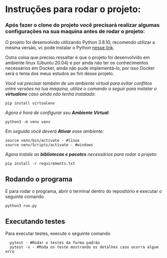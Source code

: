# Instruções para rodar o projeto:
### Após fazer o clone do projeto você precisará realizar algumas configurações na sua maquina antes de rodar o projeto:

O projeto foi desenvolvido utilizando Python 3.8.10, recomendo utilizar a mesma versão,
vc pode instalar o Python [nesse link](https://www.python.org/downloads/).

Outra coisa que preciso ressaltar é que o projeto foi desenvolvido em ambiente linux (Ubuntu 20.04) e por ainda não ter os conhecimentos necessários em Docker, ainda não pude implementá-lo, por isso Docker será o tema dos meus estudos ao fim desse projeto.

*Você vai precisar também de um ambiente virtual para evitar conflitos entre versões na tua maquina, utilize o comando a seguir para instalar o **virtualenv** caso ainda não tenha instalado*:
```
pip install virtualenv
```
*Agora é hora de configurar seu **Ambiente Virtual**:*
```
python3 -m venv venv 
```
*Em seguida você deverá **Ativar** esse ambiente:*
```
source venv/bin/activate - #linux
source venv/Scripts/activate - #windows
```
*Agora instale as **bibliotecas e pacotes** necessários para rodar o projeto:*
```
pip install -r requirements.txt
```

## Rodando o programa

E para rodar o programa, abrir o terminal dentro do repositório e executar o seguinte comando
```
python3 run.py
```

## Executando testes

Para executar testes, execute o seguinte comando

```
  pytest - #Rodar o testes da forma padrão
  pytest -v - #Roda os teste mostrando os detalhes caso ocorra algum erro
```
